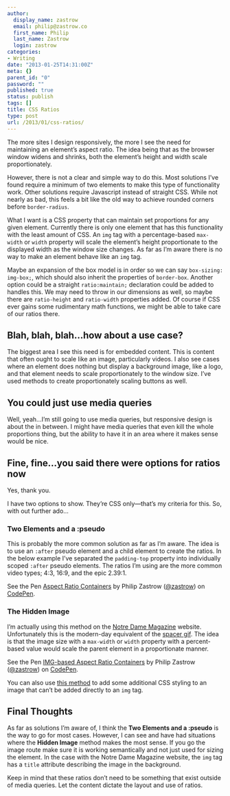 ```yaml
---
author:
  display_name: zastrow
  email: philip@zastrow.co
  first_name: Philip
  last_name: Zastrow
  login: zastrow
categories:
- Writing
date: "2013-01-25T14:31:00Z"
meta: {}
parent_id: "0"
password: ""
published: true
status: publish
tags: []
title: CSS Ratios
type: post
url: /2013/01/css-ratios/
---
```

<p>The more sites I design responsively, the more I see the need for maintaining an element’s aspect ratio. The idea being that as the browser window widens and shrinks, both the element’s height and width scale proportionately.</p>
<p>However, there is not a clear and simple way to do this. Most solutions I’ve found require a minimum of two elements to make this type of functionality work. Other solutions require Javascript instead of straight CSS. While not nearly as bad, this feels a bit like the old way to achieve rounded corners before <code class="highlighter-rouge">border-radius</code>.</p>
<p>What I want is a CSS property that can maintain set proportions for any given element. Currently there is only one element that has this functionality with the least amount of CSS. An <code class="highlighter-rouge">img</code> tag with a percentage-based <code class="highlighter-rouge">max-width</code> or <code class="highlighter-rouge">width</code> property will scale the element’s height proportionate to the displayed width as the window size changes. As far as I’m aware there is no way to make an element behave like an <code class="highlighter-rouge">img</code> tag.</p>
<p>Maybe an expansion of the box model is in order so we can say <code class="highlighter-rouge">box-sizing: img-box;</code>, which should also inherit the properties of <code class="highlighter-rouge">border-box</code>. Another option could be a straight <code class="highlighter-rouge">ratio:maintain;</code> declaration could be added to handles this. We may need to throw in our dimensions as well, so maybe there are <code class="highlighter-rouge">ratio-height</code> and <code class="highlighter-rouge">ratio-width</code> properties added. Of course if CSS ever gains some rudimentary math functions, we might be able to take care of our ratios there.</p>
<h2 id="blah-blah-blahhow-about-a-use-case">Blah, blah, blah…how about a use case?</h2>
<p>The biggest area I see this need is for embedded content. This is content that often ought to scale like an image, particularly videos. I also see cases where an element does nothing but display a background image, like a logo, and that element needs to scale proportionately to the window size. I’ve used methods to create proportionately scaling buttons as well.</p>
<h2 id="you-could-just-use-media-queries">You could just use media queries</h2>
<p>Well, yeah…I’m still going to use media queries, but responsive design is about the in between. I might have media queries that even kill the whole proportions thing, but the ability to have it in an area where it makes sense would be nice.</p>
<h2 id="fine-fineyou-said-there-were-options-for-ratios-now">Fine, fine…you said there were options for ratios now</h2>
<p>Yes, thank you.</p>
<p>I have two options to show. They’re CSS only—that’s my criteria for this. So, with out further ado…</p>
<h3 id="two-elements-and-a-pseudo">Two Elements and a :pseudo</h3>
<p>This is probably the more common solution as far as I’m aware. The idea is to use an <code class="highlighter-rouge">:after</code> pseudo element and a child element to create the ratios. In the below example I’ve separated the <code class="highlighter-rouge">padding-top</code> property into individually scoped <code class="highlighter-rouge">:after</code> pseudo elements. The ratios I’m using are the more common video types; 4:3, 16:9, and the epic 2.39:1.</p>
<p data-height="300" data-theme-id="21151" data-slug-hash="wBFaD" data-default-tab="html,result" data-user="zastrow" data-embed-version="2" class="codepen">See the Pen <a href="http://codepen.io/zastrow/pen/wBFaD/">Aspect Ratio Containers</a> by Philip Zastrow (<a href="http://codepen.io/zastrow">@zastrow</a>) on <a href="http://codepen.io">CodePen</a>.</p>
<p><script async="" src="//assets.codepen.io/assets/embed/ei.js"></script></p>
<h3 id="the-hidden-image">The Hidden Image</h3>
<p>I’m actually using this method on the <a href="http://magazine.nd.edu">Notre Dame Magazine</a> website. Unfortunately this is the modern-day equivalent of the <a href="http://en.wikipedia.org/wiki/Spacer_GIF">spacer gif</a>. The idea is that the image size with a <code class="highlighter-rouge">max-width</code> or <code class="highlighter-rouge">width</code> property with a percent-based value would scale the parent element in a proportionate manner.</p>
<p data-height="300" data-theme-id="21151" data-slug-hash="FELlc" data-default-tab="html,result" data-user="zastrow" data-embed-version="2" class="codepen">See the Pen <a href="http://codepen.io/zastrow/pen/FELlc/">IMG-based Aspect Ratio Containers</a> by Philip Zastrow (<a href="http://codepen.io/zastrow">@zastrow</a>) on <a href="http://codepen.io">CodePen</a>.</p>
<p><script async="" src="//assets.codepen.io/assets/embed/ei.js"></script></p>
<p>You can also use <a href="http://cdpn.io/rCpIB">this method</a> to add some additional CSS styling to an image that can’t be added directly to an <code class="highlighter-rouge">img</code> tag.</p>
<h2 id="final-thoughts">Final Thoughts</h2>
<p>As far as solutions I’m aware of, I think the <strong>Two Elements and a :pseudo</strong> is the way to go for most cases. However, I can see and have had situations where the <strong>Hidden Image</strong> method makes the most sense. If you go the image route make sure it is working semantically and not just used for sizing the element. In the case with the Notre Dame Magazine website, the <code class="highlighter-rouge">img</code> tag has a <code class="highlighter-rouge">title</code> attribute describing the image in the background.</p>
<p>Keep in mind that these ratios don’t need to be something that exist outside of media queries. Let the content dictate the layout and use of ratios.</p>
